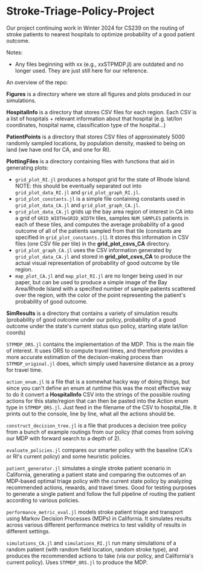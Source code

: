 # Stroke-Triage-Policy-Project
Our project continuing work in Winter 2024 for CS239 on the routing of stroke patients to nearest hospitals to optimize probability of a good patient outcome.

Notes:
- Any files beginning with xx (e.g., xxSTPMDP.jl) are outdated and no longer used. They are just still here for our reference.


An overview of the repo:

**Figures** is a directory where we store all figures and plots produced in our simulations.

**HospitalInfo** is a directory that stores CSV files for each region. Each CSV is a list of hospitals + relevant information about that hospital (e.g. lat/lon coordinates, hospital name, classification type of the hospital...)

**PatientPoints** is a directory that stores CSV files of approximately 5000 randomly sampled locations, by population density, masked to being on land (we have ond for CA, and one for RI). 

**PlottingFiles** is a directory containing files with functions that aid in generating plots:
- `grid_plot_RI.jl` produces a hotspot grid for the state of Rhode Island. NOTE: this should be eventually separated out into `grid_plot_data_RI.jl` and `grid_plot_graph_RI.jl`.
- `grid_plot_constants.jl` is a simple file containing constants used in `grid_plot_data_CA.jl` and `grid_plot_graph_CA.jl`.
- `grid_plot_data_CA.jl` grids up the bay area region of interest in CA into a grid of `GRID_WIDTHxGRID_WIDTH` tiles, samples `NUM_SAMPLES` patients in each of these tiles, and computes the average probability of a good outcome of all of the patients sampled from that tile (constants are specified in `grid_plot_constants.jl`). It stores this information in CSV files (one CSV file per tile) in the **grid_plot_csvs_CA** directory.
- `grid_plot_graph_CA.jl` uses the CSV information generated by `grid_plot_data_CA.jl` and stored in **grid_plot_csvs_CA** to produce the actual visual representation of probability of good outcome by tile region.
- `map_plot_CA.jl` and `map_plot_RI.jl` are no longer being used in our paper, but can be used to produce a simple image of the Bay Area/Rhode Island with a specified number of sample patients scattered over the region, with the color of the point representing the patient's probability of good outcome.

**SimResults** is a directory that contains a variety of simulation results (probability of good outcome under our policy, probability of a good outcome under the state's current status quo policy, starting state lat/lon coords)

`STPMDP_ORS.jl` contains the implementation of the MDP. This is the main file of interest. It uses ORS to compute travel times, and therefore provides a more accurate estimation of the decision-making process than `STPMDP_original.jl` does, which simply used haversine distance as a proxy for travel time.

`action_enum.jl` is a file that is a somewhat hacky way of doing things, but since you can't define an enum at runtime this was the most effective way to do it convert a **HospitalInfo** CSV into the strings of the possible routing actions for this state/region that can then be pasted into the Action enum type in `STPMDP_ORS.jl`. Just feed in the filename of the CSV to hospital_file. It prints out to the console, line by line, what all the actions should be.

`construct_decision_tree.jl` is a file that produces a decision tree policy from a bunch of example routings from our policy (that comes from solving our MDP with forward search to a depth of 2).

`evaluate_policies.jl` compares our smarter policy with the baseline (CA's or RI's current policy) and some heuristic policies. 

`patient_generator.jl` simulates a single stroke patient scenario in California, generating a patient state and comparing the outcomes 
of an MDP-based optimal triage policy with the current state policy by analyzing recommended actions, rewards, and travel times. Good for testing purposes to generate a single patient and follow the full pipeline of routing the patient according to various policies.

`performance_metric_eval.jl` models stroke patient triage and transport using Markov Decision Processes (MDPs) in 
California. It simulates results across various different performance metrics to test validity of results in different settings.

`simulations_CA.jl` and `simulations_RI.jl` run many simulations of a random patient (with random field location, random stroke type), and produces the recommended actions to take (via our policy, and California's current policy). Uses `STPMDP_ORS.jl` to produce the MDP.
 
